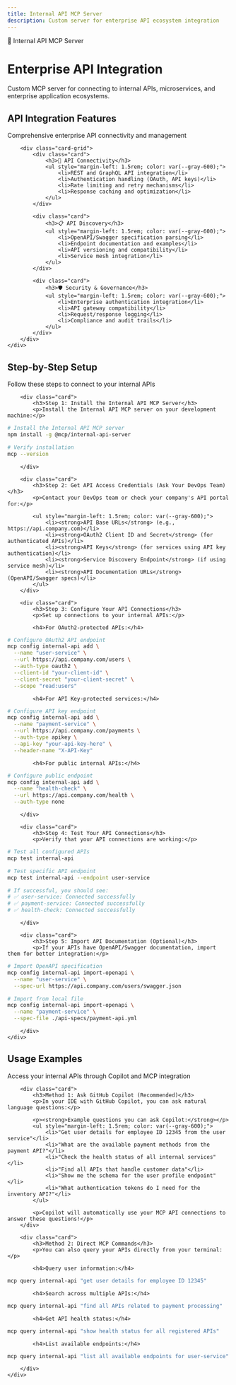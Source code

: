 ```yaml
---
title: Internal API MCP Server
description: Custom server for enterprise API ecosystem integration
---
```


<div class="hero">
    <div class="container">
        <div class="hero-badge">🔗 Internal API MCP Server</div>
        <h1>Enterprise API Integration</h1>
        <p>Custom MCP server for connecting to internal APIs, microservices, and enterprise application ecosystems.</p>
    </div>
</div>

<div class="section">
    <div class="container">
        <div class="section-title">
            <h2>API Integration Features</h2>
            <p>Comprehensive enterprise API connectivity and management</p>
        </div>
        
        <div class="card-grid">
            <div class="card">
                <h3>🔌 API Connectivity</h3>
                <ul style="margin-left: 1.5rem; color: var(--gray-600);">
                    <li>REST and GraphQL API integration</li>
                    <li>Authentication handling (OAuth, API keys)</li>
                    <li>Rate limiting and retry mechanisms</li>
                    <li>Response caching and optimization</li>
                </ul>
            </div>
            
            <div class="card">
                <h3>📋 API Discovery</h3>
                <ul style="margin-left: 1.5rem; color: var(--gray-600);">
                    <li>OpenAPI/Swagger specification parsing</li>
                    <li>Endpoint documentation and examples</li>
                    <li>API versioning and compatibility</li>
                    <li>Service mesh integration</li>
                </ul>
            </div>
            
            <div class="card">
                <h3>🛡️ Security & Governance</h3>
                <ul style="margin-left: 1.5rem; color: var(--gray-600);">
                    <li>Enterprise authentication integration</li>
                    <li>API gateway compatibility</li>
                    <li>Request/response logging</li>
                    <li>Compliance and audit trails</li>
                </ul>
            </div>
        </div>
    </div>
</div>

<div class="section section-alt">
    <div class="container">
        <div class="section-title">
            <h2>Step-by-Step Setup</h2>
            <p>Follow these steps to connect to your internal APIs</p>
        </div>
        
        <div class="card">
            <h3>Step 1: Install the Internal API MCP Server</h3>
            <p>Install the Internal API MCP server on your development machine:</p>
            
```bash
# Install the Internal API MCP server
npm install -g @mcp/internal-api-server

# Verify installation
mcp --version
```
        </div>
        
        <div class="card">
            <h3>Step 2: Get API Access Credentials (Ask Your DevOps Team)</h3>
            <p>Contact your DevOps team or check your company's API portal for:</p>
            
            <ul style="margin-left: 1.5rem; color: var(--gray-600);">
                <li><strong>API Base URLs</strong> (e.g., https://api.company.com)</li>
                <li><strong>OAuth2 Client ID and Secret</strong> (for authenticated APIs)</li>
                <li><strong>API Keys</strong> (for services using API key authentication)</li>
                <li><strong>Service Discovery Endpoint</strong> (if using service mesh)</li>
                <li><strong>API Documentation URLs</strong> (OpenAPI/Swagger specs)</li>
            </ul>
        </div>
        
        <div class="card">
            <h3>Step 3: Configure Your API Connections</h3>
            <p>Set up connections to your internal APIs:</p>
            
            <h4>For OAuth2-protected APIs:</h4>
```bash
# Configure OAuth2 API endpoint
mcp config internal-api add \
  --name "user-service" \
  --url https://api.company.com/users \
  --auth-type oauth2 \
  --client-id "your-client-id" \
  --client-secret "your-client-secret" \
  --scope "read:users"
```

            <h4>For API Key-protected services:</h4>
```bash
# Configure API key endpoint
mcp config internal-api add \
  --name "payment-service" \
  --url https://api.company.com/payments \
  --auth-type apikey \
  --api-key "your-api-key-here" \
  --header-name "X-API-Key"
```

            <h4>For public internal APIs:</h4>
```bash
# Configure public endpoint
mcp config internal-api add \
  --name "health-check" \
  --url https://api.company.com/health \
  --auth-type none
```
        </div>
        
        <div class="card">
            <h3>Step 4: Test Your API Connections</h3>
            <p>Verify that your API connections are working:</p>
            
```bash
# Test all configured APIs
mcp test internal-api

# Test specific API endpoint
mcp test internal-api --endpoint user-service

# If successful, you should see:
# ✅ user-service: Connected successfully
# ✅ payment-service: Connected successfully
# ✅ health-check: Connected successfully
```
        </div>
        
        <div class="card">
            <h3>Step 5: Import API Documentation (Optional)</h3>
            <p>If your APIs have OpenAPI/Swagger documentation, import them for better integration:</p>
            
```bash
# Import OpenAPI specification
mcp config internal-api import-openapi \
  --name "user-service" \
  --spec-url https://api.company.com/users/swagger.json

# Import from local file
mcp config internal-api import-openapi \
  --name "payment-service" \
  --spec-file ./api-specs/payment-api.yml
```
        </div>
    </div>
</div>

<div class="section">
    <div class="container">
        <div class="section-title">
            <h2>Usage Examples</h2>
            <p>Access your internal APIs through Copilot and MCP integration</p>
        </div>
        
        <div class="card">
            <h3>Method 1: Ask GitHub Copilot (Recommended)</h3>
            <p>In your IDE with GitHub Copilot, you can ask natural language questions:</p>
            
            <p><strong>Example questions you can ask Copilot:</strong></p>
            <ul style="margin-left: 1.5rem; color: var(--gray-600);">
                <li>"Get user details for employee ID 12345 from the user service"</li>
                <li>"What are the available payment methods from the payment API?"</li>
                <li>"Check the health status of all internal services"</li>
                <li>"Find all APIs that handle customer data"</li>
                <li>"Show me the schema for the user profile endpoint"</li>
                <li>"What authentication tokens do I need for the inventory API?"</li>
            </ul>
            
            <p>Copilot will automatically use your MCP API connections to answer these questions!</p>
        </div>
        
        <div class="card">
            <h3>Method 2: Direct MCP Commands</h3>
            <p>You can also query your APIs directly from your terminal:</p>
            
            <h4>Query user information:</h4>
```bash
mcp query internal-api "get user details for employee ID 12345"
```

            <h4>Search across multiple APIs:</h4>
```bash
mcp query internal-api "find all APIs related to payment processing"
```

            <h4>Get API health status:</h4>
```bash
mcp query internal-api "show health status for all registered APIs"
```

            <h4>List available endpoints:</h4>
```bash
mcp query internal-api "list all available endpoints for user-service"
```
        </div>
    </div>
</div>